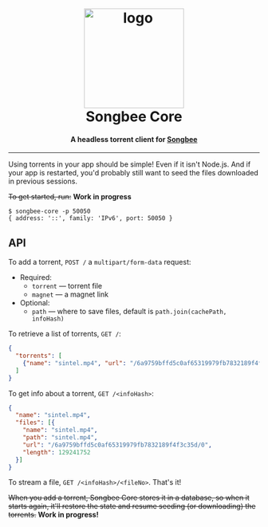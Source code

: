 <h1 align="center" style="border-bottom: none;">
  <img src="https://gitcdn.xyz/repo/Songbee/assets/master/songbee-core.svg" alt="logo" width="200">
  <br>
  Songbee Core
</h1>

<h4 align="center">A headless torrent client for <a href="http://songbee.net">Songbee</a></h4>

---

Using torrents in your app should be simple! Even if it isn't Node.js. And if
your app is restarted, you'd probably still want to seed the files downloaded
in previous sessions.

~~To get started, run:~~ **Work in progress**

```
$ songbee-core -p 50050
{ address: '::', family: 'IPv6', port: 50050 }
```


## API

To add a torrent, `POST /` a `multipart/form-data` request:

- Required:
  - `torrent` — torrent file
  - `magnet` — a magnet link
- Optional:
  - `path` — where to save files, default is `path.join(cachePath, infoHash)`


To retrieve a list of torrents, `GET /`:

```json
{
  "torrents": [
    {"name": "sintel.mp4", "url": "/6a9759bffd5c0af65319979fb7832189f4f3c35d"}
  ]
}
```

To get info about a torrent, `GET /<infoHash>`:

```json
{
  "name": "sintel.mp4",
  "files": [{
    "name": "sintel.mp4",
    "path": "sintel.mp4",
    "url": "/6a9759bffd5c0af65319979fb7832189f4f3c35d/0",
    "length": 129241752
  }]
}
```

To stream a file, `GET /<infoHash>/<fileNo>`. That's it!

~~When you add a torrent, Songbee Core stores it in a database, so when it starts
again, it'll restore the state and resume seeding (or downloading) the torrents.~~
**Work in progress!**
